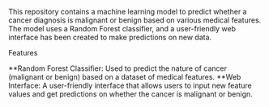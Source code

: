 This repository contains a machine learning model to predict whether a cancer diagnosis is malignant or benign based on various medical features. The model uses a Random Forest classifier, and a user-friendly web interface has been created to make predictions on new data.

Features

**Random Forest Classifier: Used to predict the nature of cancer (malignant or benign) based on a dataset of medical features.
**Web Interface: A user-friendly interface that allows users to input new feature values and get predictions on whether the cancer is malignant or benign.

